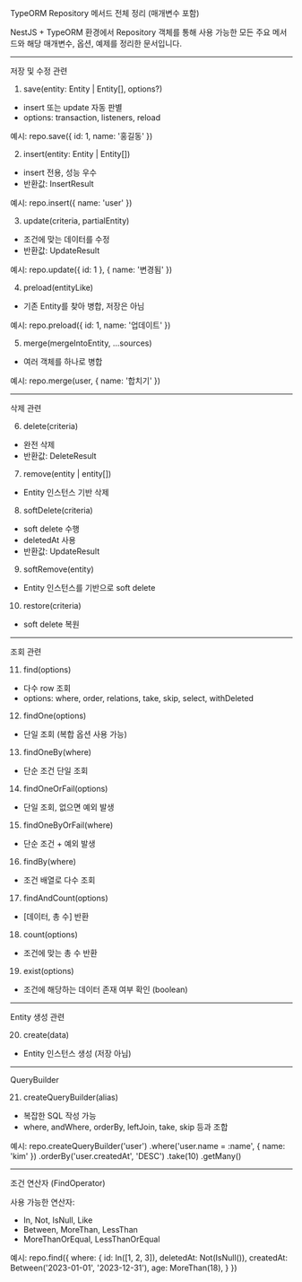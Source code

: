 
TypeORM Repository 메서드 전체 정리 (매개변수 포함)

NestJS + TypeORM 환경에서 Repository 객체를 통해 사용 가능한 모든 주요 메서드와 해당 매개변수, 옵션, 예제를 정리한 문서입니다.

---

저장 및 수정 관련

1. save(entity: Entity | Entity[], options?)
- insert 또는 update 자동 판별
- options: transaction, listeners, reload

예시:
repo.save({ id: 1, name: '홍길동' })

2. insert(entity: Entity | Entity[])
- insert 전용, 성능 우수
- 반환값: InsertResult

예시:
repo.insert({ name: 'user' })

3. update(criteria, partialEntity)
- 조건에 맞는 데이터를 수정
- 반환값: UpdateResult

예시:
repo.update({ id: 1 }, { name: '변경됨' })

4. preload(entityLike)
- 기존 Entity를 찾아 병합, 저장은 아님

예시:
repo.preload({ id: 1, name: '업데이트' })

5. merge(mergeIntoEntity, ...sources)
- 여러 객체를 하나로 병합

예시:
repo.merge(user, { name: '합치기' })

---

삭제 관련

6. delete(criteria)
- 완전 삭제
- 반환값: DeleteResult

7. remove(entity | entity[])
- Entity 인스턴스 기반 삭제

8. softDelete(criteria)
- soft delete 수행
- deletedAt 사용
- 반환값: UpdateResult

9. softRemove(entity)
- Entity 인스턴스를 기반으로 soft delete

10. restore(criteria)
- soft delete 복원

---

조회 관련

11. find(options)
- 다수 row 조회
- options: where, order, relations, take, skip, select, withDeleted

12. findOne(options)
- 단일 조회 (복합 옵션 사용 가능)

13. findOneBy(where)
- 단순 조건 단일 조회

14. findOneOrFail(options)
- 단일 조회, 없으면 예외 발생

15. findOneByOrFail(where)
- 단순 조건 + 예외 발생

16. findBy(where)
- 조건 배열로 다수 조회

17. findAndCount(options)
- [데이터, 총 수] 반환

18. count(options)
- 조건에 맞는 총 수 반환

19. exist(options)
- 조건에 해당하는 데이터 존재 여부 확인 (boolean)

---

Entity 생성 관련

20. create(data)
- Entity 인스턴스 생성 (저장 아님)

---

QueryBuilder

21. createQueryBuilder(alias)
- 복잡한 SQL 작성 가능
- where, andWhere, orderBy, leftJoin, take, skip 등과 조합

예시:
repo.createQueryBuilder('user')
  .where('user.name = :name', { name: 'kim' })
  .orderBy('user.createdAt', 'DESC')
  .take(10)
  .getMany()

---

조건 연산자 (FindOperator)

사용 가능한 연산자:
- In, Not, IsNull, Like
- Between, MoreThan, LessThan
- MoreThanOrEqual, LessThanOrEqual

예시:
repo.find({
  where: {
    id: In([1, 2, 3]),
    deletedAt: Not(IsNull()),
    createdAt: Between('2023-01-01', '2023-12-31'),
    age: MoreThan(18),
  }
})

